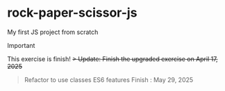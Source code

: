 # rock-paper-scissor-js

My first JS project from scratch

> [!IMPORTANT]
> This exercise is finish!
~~> Update: Finish the upgraded exercise on April 17, 2025~~

> Refactor to use classes ES6 features
> Finish : May 29, 2025
